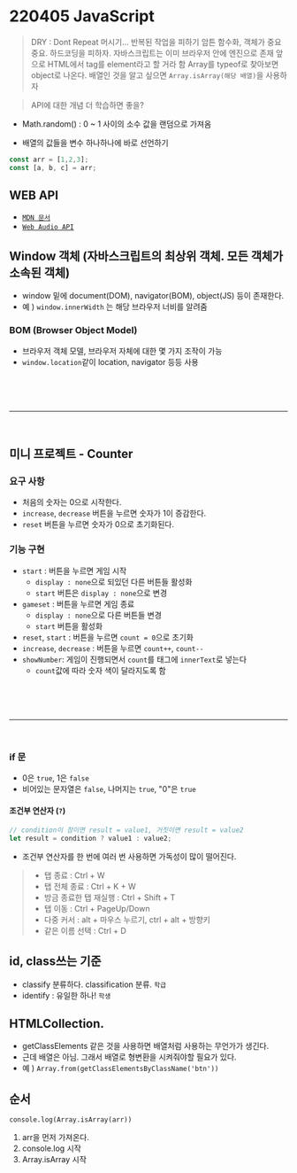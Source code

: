 # 220405 JavaScript

> DRY : Dont Repeat 머시기... 반복된 작업을 피하기 암튼 함수화, 객체가 중요중요. 하드코딩을 피하자.
> 자바스크립트는 이미 브라우저 안에 엔진으로 존재
> 앞으로 HTML에서 tag를 element라고 할 거라 함
> Array를 typeof로 찾아보면 object로 나온다. 배열인 것을 알고 싶으면 `Array.isArray(해당 배열)`을 사용하자

> API에 대한 개념 더 학습하면 좋을?

- Math.random() : 0 ~ 1 사이의 소수 값을 랜덤으로 가져옴

- 배열의 값들을 변수 하나하나에 바로 선언하기
```js
const arr = [1,2,3];
const [a, b, c] = arr;
```
## WEB API
- [`MDN 문서`](https://developer.mozilla.org/en-US/docs/Learn/JavaScript/Client-side_web_APIs/Introduction)
- [`Web Audio API`](https://developer.mozilla.org/en-US/docs/Web/API/Web_Audio_API/Using_Web_Audio_API)

## Window 객체 (자바스크립트의 최상위 객체. 모든 객체가 소속된 객체)
- window 밑에 document(DOM), navigator(BOM), object(JS) 등이 존재한다.
- 예 ) `window.innerWidth` 는 해당 브라우저 너비를 알려줌

### BOM (Browser Object Model)
- 브라우저 객체 모델, 브라우저 자체에 대한 몇 가지 조작이 가능
- `window.location`같이 location, navigator 등등 사용

<br>
<br>
<br>
<hr>
<br>

## 미니 프로젝트 - Counter
### 요구 사항
- 처음의 숫자는 0으로 시작한다.
- `increase`, `decrease` 버튼을 누르면 숫자가 1이 증감한다.
- `reset` 버튼을 누르면 숫자가 0으로 초기화된다.

### 기능 구현
- `start` : 버튼을 누르면 게임 시작
    - `display : none`으로 되있던 다른 버튼들 활성화
    - `start` 버튼은 `display : none`으로 변경
- `gameset` : 버튼을 누르면 게임 종료
    - `display : none`으로 다른 버튼들 변경
    - `start` 버튼을 활성화
- `reset`, `start` : 버튼을 누르면 `count = 0`으로 초기화
- `increase`, `decrease` : 버튼을 누르면 `count++`, `count--`
- `showNumber`: 게임이 진행되면서 `count`를 태그에 `innerText`로 넣는다
    - `count`값에 따라 숫자 색이 달라지도록 함

<br>
<br>
<br>
<hr>
<br>

### if 문
- 0은 `true`, 1은 `false`
- 비어있는 문자열은 `false`, 나머지는 `true`, "0"은 `true`
#### 조건부 연산자 (`?`)
```js
// condition이 참이면 result = value1, 거짓이면 result = value2
let result = condition ? value1 : value2;
```
- 조건부 연산자를 한 번에 여러 번 사용하면 가독성이 많이 떨어진다.

> - 탭 종료 : Ctrl + W
> - 탭 전체 종료 : Ctrl + K + W
> - 방금 종료한 탭 재실행 : Ctrl + Shift + T
> - 탭 이동 : Ctrl + PageUp/Down
> - 다중 커서 : alt + 마우스 누르기, ctrl + alt + 방향키
> - 같은 이름 선택 : Ctrl + D

## id, class쓰는 기준
- classify 분류하다. classification 분류. `학급`
- identify : 유일한 하나! `학생`

## HTMLCollection.
- getClassElements 같은 것을 사용하면 배열처럼 사용하는 무언가가 생긴다.
- 근데 배열은 아님. 그래서 배열로 형변환을 시켜줘야할 필요가 있다.
- 예 ) `Array.from(getClassElementsByClassName('btn'))`

## 순서
`console.log(Array.isArray(arr))`
1. arr을 먼저 가져온다.
2. console.log 시작
3. Array.isArray 시작